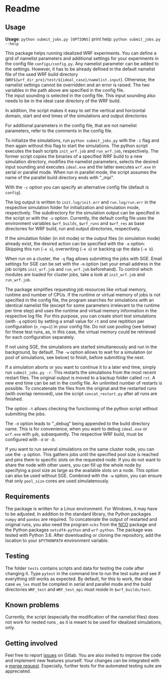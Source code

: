 # Readme
## Usage

**Usage**: `python submit_jobs.py [OPTIONS]`
print help: `python submit_jobs.py --help`

This package helps running idealized WRF experiments. You can define a grid of namelist parameters and additional settings for your experiments in the config file `configs/config.py`. Any namelist parameter can be added to the settings. However, it has to be already defined in the default namelist file of the used WRF build directory (`WRF${wrf_dir_pre}/test/${ideal_case}/namelist.input`). Otherwise, the namelist settings cannot be overridden and an error is raised. The two variables in the path above are specified in the config file.  
The input sounding is selected in the config file. This input sounding also needs to be in the ideal case directory of the WRF build.

In addition, the script makes it easy to set the vertical and horizontal domain, start and end times of the simulations and output directories

For additional parameters in the config file, that are not namelist parameters, refer to the comments in the config file.

To initialize the simulations, run `python submit_jobs.py` with the `-i` flag and then again without this flag to start the simulations. The python script executes the bash scripts `init_wrf.job` and `run_wrf.job`, respectively. The former script copies the binaries of a specified WRF build to a new simulation directory, modifies the namelist parameters, selects the desired input sounding and executes `ideal.exe` and the latter executes `wrf.exe` in serial or parallel mode.
When run in parallel mode, the script assumes the name of the parallel build directory ends with "_mpi".

With the `-c` option you can specify an alternative config file (default is `config`).

The log output is written to `init.log/init.err` and `run.log/run.err` in the respective simulation folder for initialization and simulation mode, respectively. The subdirectory for the simulation output can be specified in the script or with the `-o` option. Currently, the default config file uses the environment variables `$wrf_builds`, `$wrf_runs` and `$wrf_res` as base directories for WRF build, run and output directories, respectively.

If the simulation folder (in init mode) or the output files (in simulation mode) already exist, the desired action can be specified with the `-e` option: Skipping this run (`-e s`), overwriting (`-e o`) or backing up the data (`-e b`).

When run on a cluster, the `-q` flag allows submitting the jobs with SGE. Email settings for SGE can be set with the  `-m` option (set your email address in the job scripts `init_wrf.job` and `run_wrf.job` beforehand). To control which modules are loaded for cluster jobs, take a look at `init_wrf.job` and `run_wrf.job`.

The package simplifies requesting job resources like virtual memory, runtime and number of CPUs. If the runtime or virtual memory of jobs is not specified in the config file, the program searches for simulations with an identical namelist file (except for some parameters irrelevant to the runtime per time step) and uses the runtime and virtual memory information in the respective log file. For this purpose, you can create short test simulations (with `-q` option) by setting a small value for `rt` and one repitition per configuration (`n_rep=1`) in your config file. Do not use pooling (see below) for these test runs, as, in this case, the virtual memory could be retrieved for each configuration separately.

If not using SGE, the simulations are started simultaneously and run in the background, by default. The `-w` option allows to wait for a simulation (or pool of simulations, see below) to finish, before submitting the next. 

If a simulation aborts or you want to continue it to a later end time, simply run `submit_jobs.py -r`. This restarts the simulations from the most recent restart files. The original output is moved to a backup folder called `rst`. A new end time can be set in the config file. An unlimited number of restarts is possible. To concatenate the files from the original and the restarted runs (with overlap removed), use the script `concat_restart.py` after all runs are finished.

The option `-t` allows checking the functioning of the python script without submitting the jobs.

The `-d` option leads to "_debug" being appended to the build directory name. This is for convenience, when you want to debug `ideal.exe` or `wrf.exe` with `gdb`, subsequently. The respective WRF build, must be configured with `-d` or `-D`. 

If you want to run several simulations on the same cluster node, you can use the `-p` option. This gathers jobs until the specified pool size is reached and pins them to specific slots on the requested node. If you do not want to share the node with other users, you can fill up the whole node by specifying a pool size as large as the available slots on a node.
This option can also be used without SGE. Combined with the `-w` option, you can ensure that only `pool_size` cores are used simulatenously.

## Requirements
The package is written for a Linux environment. For Windows, it may have to be adjusted.
In addition to the standard library, the Python packages `numpy` and `pandas` are required. To concatenate the output of restarted and original runs, you also need the program `ncks` from the [NCO](http://nco.sourceforge.net/) package and the Python packages `netcdf4-python` and `wrf-python`.
The package was tested with Python 3.6.
After downloading or cloning the repository, add the location to your `$PYTHONPATH` environment variable.

## Testing
The folder `tests` contains scripts and data for testing the code after changing it.
Type `pytest` in the command line to run the test suite and see if everything still works as expected.
By default, for this to work, the ideal case `em_les` must be compiled in serial and parallel mode and the build directories `WRF_test` and `WRF_test_mpi` must reside in `$wrf_builds/test`.

## Known problems
Currently, the script (especially the modification of the namelist files) does not work for nested runs , as it is meant to be used for idealized simulations, only.

## Getting involved
Feel free to report [issues](https://git.uibk.ac.at/csat8800/run_wrf/issues) on Gitlab.
You are also invited to improve the code and implement new features yourself. Your changes can be integrated with a [merge request](https://git.uibk.ac.at/csat8800/run_wrf/merge_requests).
Especially, further tests for the automated testing suite are appreciated.
